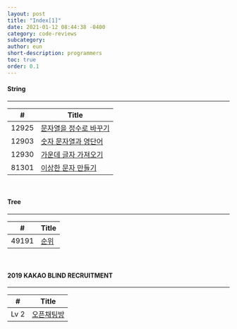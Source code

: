 ```yaml
---
layout: post
title: "Index[1]"
date: 2021-01-12 08:44:38 -0400
category: code-reviews
subcategory: 
author: eun
short-description: programmers
toc: true
order: 0.1
---
```



#### String
---

#| Title |      
---|---|   
12925|[문자열을 정수로 바꾸기](/code-reviews/programmer-12925)|    
12903|[숫자 문자열과 영단어](/code-reviews/programmer-12903)|
12930|[가운데 글자 가져오기](/code-reviews/programmer-12930)| 
81301|[이상한 문자 만들기](/code-reviews/programmer-81301/)|

<br>

#### Tree
---

#| Title |      
---|---|   
49191| [순위](/code-reviews/programmer-49191)|

<br>

#### 2019 KAKAO BLIND RECRUITMENT
---

#| Title |      
---|---|   
Lv 2|[오픈채팅방](/code-reviews/programmer-42888/)|

